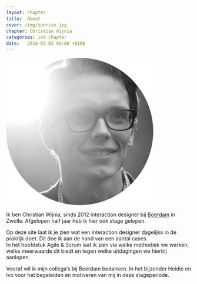 ```yaml
---
layout: chapter
title:  About
cover: /img/sunrise.jpg
chapter: Christian Wijnia
categories: ixd chapter
date:   2016-03-03 09:00 +0100
---
```


<div class="text-center">
    <img src="/img/avatar.png" class="img-small" alt="Christian Wijnia">
</div>

Ik ben Christian Wijnia, sinds 2012 interaction designer bij [Boerdam](http://boerdam.nl) in Zwolle. Afgelopen half jaar heb ik hier ook stage gelopen.

Op deze site laat ik je zien wat een interaction designer dagelijks in de praktijk doet. Dit doe ik aan de hand van een aantal cases. <br/> In het hoofdstuk Agile & Scrum laat ik zien via welke methodiek we werken, welke meerwaarde dit biedt en tegen welke uitdagingen we hierbij aanlopen. 
 
Vooraf wil ik mijn collega‘s bij Boerdam bedanken. In het bijzonder Heidie en Ivo voor het begeleiden en motiveren van mij in deze stageperiode.